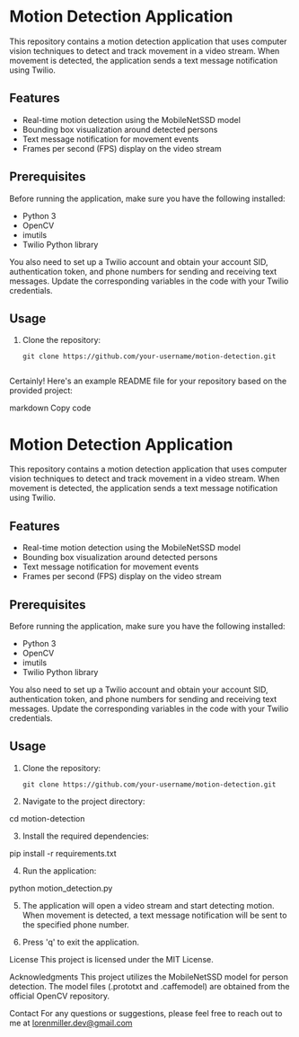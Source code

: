 # Motion Detection Application

This repository contains a motion detection application that uses computer vision techniques to detect and track movement in a video stream. When movement is detected, the application sends a text message notification using Twilio.

## Features

- Real-time motion detection using the MobileNetSSD model
- Bounding box visualization around detected persons
- Text message notification for movement events
- Frames per second (FPS) display on the video stream

## Prerequisites

Before running the application, make sure you have the following installed:

- Python 3
- OpenCV
- imutils
- Twilio Python library

You also need to set up a Twilio account and obtain your account SID, authentication token, and phone numbers for sending and receiving text messages. Update the corresponding variables in the code with your Twilio credentials.

## Usage

1. Clone the repository:

   ```shell
   git clone https://github.com/your-username/motion-detection.git

   
Certainly! Here's an example README file for your repository based on the provided project:

markdown
Copy code
# Motion Detection Application

This repository contains a motion detection application that uses computer vision techniques to detect and track movement in a video stream. When movement is detected, the application sends a text message notification using Twilio.

## Features

- Real-time motion detection using the MobileNetSSD model
- Bounding box visualization around detected persons
- Text message notification for movement events
- Frames per second (FPS) display on the video stream

## Prerequisites

Before running the application, make sure you have the following installed:

- Python 3
- OpenCV
- imutils
- Twilio Python library

You also need to set up a Twilio account and obtain your account SID, authentication token, and phone numbers for sending and receiving text messages. Update the corresponding variables in the code with your Twilio credentials.

## Usage

1. Clone the repository:

   ```shell
   git clone https://github.com/your-username/motion-detection.git
   
2. Navigate to the project directory:

  cd motion-detection
  
3. Install the required dependencies:

pip install -r requirements.txt

4. Run the application:

python motion_detection.py

5. The application will open a video stream and start detecting motion. When movement is detected, a text message notification will be sent to the specified phone number.

6. Press 'q' to exit the application.

License
This project is licensed under the MIT License.

Acknowledgments
This project utilizes the MobileNetSSD model for person detection. The model files (.prototxt and .caffemodel) are obtained from the official OpenCV repository.

Contact
For any questions or suggestions, please feel free to reach out to me at lorenmiller.dev@gmail.com

